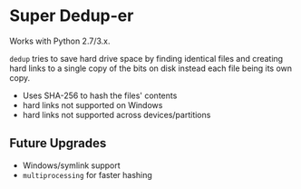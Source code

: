 # Super Dedup-er
Works with Python 2.7/3.x.

`dedup` tries to save hard drive space by finding identical files and
creating hard links to a single copy of the bits on disk instead each
file being its own copy.

  - Uses SHA-256 to hash the files' contents
  - hard links not supported on Windows
  - hard links not supported across devices/partitions


## Future Upgrades
  - Windows/symlink support
  - `multiprocessing` for faster hashing
